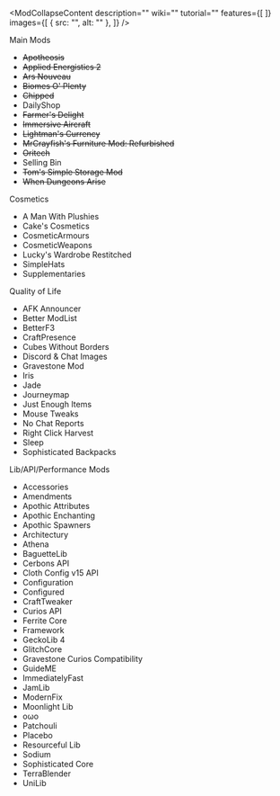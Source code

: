 <ModCollapse
      imgSrc=""
      modname=""
      description=""
    >
      <ModCollapseContent
        description=""
        wiki=""
        tutorial=""
        features={[
        ]}
        images={[
          {
            src: "",
            alt: ""
          },
        ]}
      />
</ModCollapse>

Main Mods
- ~~Apotheosis~~
- ~~Applied Energistics 2~~
- ~~Ars Nouveau~~
- ~~Biomes O' Plenty~~
- ~~Chipped~~
- DailyShop
- ~~Farmer's Delight~~
- ~~Immersive Aircraft~~
- ~~Lightman's Currency~~
- ~~MrCrayfish's Furniture Mod: Refurbished~~
- ~~Oritech~~
- Selling Bin
- ~~Tom's Simple Storage Mod~~
- ~~When Dungeons Arise~~

Cosmetics
- A Man With Plushies
- Cake's Cosmetics
- CosmeticArmours
- CosmeticWeapons
- Lucky's Wardrobe Restitched
- SimpleHats
- Supplementaries

Quality of Life
- AFK Announcer
- Better ModList
- BetterF3
- CraftPresence
- Cubes Without Borders
- Discord & Chat Images
- Gravestone Mod
- Iris
- Jade
- Journeymap
- Just Enough Items
- Mouse Tweaks
- No Chat Reports
- Right Click Harvest
- Sleep
- Sophisticated Backpacks

Lib/API/Performance Mods
- Accessories
- Amendments
- Apothic Attributes
- Apothic Enchanting
- Apothic Spawners
- Architectury
- Athena
- BaguetteLib
- Cerbons API
- Cloth Config v15 API
- Configuration
- Configured
- CraftTweaker
- Curios API
- Ferrite Core
- Framework
- GeckoLib 4
- GlitchCore
- Gravestone Curios Compatibility
- GuideME
- ImmediatelyFast
- JamLib
- ModernFix
- Moonlight Lib
- oωo
- Patchouli
- Placebo
- Resourceful Lib
- Sodium
- Sophisticated Core
- TerraBlender
- UniLib
